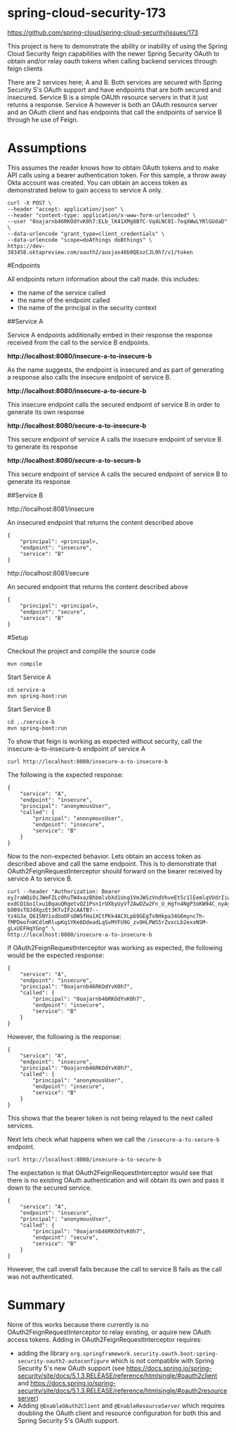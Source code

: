 # spring-cloud-security-173
https://github.com/spring-cloud/spring-cloud-security/issues/173

This project is here to demonstrate the ability or inability of using the Spring Cloud Security feign capabilities with the newer Spring Security OAuth to obtain and/or relay oauth tokens when calling backend services through feign clients

There are 2 services here; A and B. Both services are secured with Spring Security 5's OAuth support and have endpoints that are both secured and insecured. Service B is a simple OAUth resource servers in that it just returns a response. Service A however is both an OAuth resource server and an OAuth client and has endpoints that call the endpoints of service B through he use of Feign.

# Assumptions

This assumes the reader knows how to obtain OAuth tokens and to make API calls using a bearer authentication token. For this sample, a throw away Okta account was created. You can obtain an access token as demonstrated below to gain access to service A only.

```
curl -X POST \
--header "accept: application/json" \
--header "content-type: application/x-www-form-urlencoded" \
--user "0oajarnb46RKOdYvK0h7:ELb_lK41XMg8BfC-Vq4LNC0I-7eqXWwLYRlGUdaD" \
--data-urlencode "grant_type=client_credentials" \
--data-urlencode "scope=doAthings doBthings" \
https://dev-383458.oktapreview.com/oauth2/ausjas48b0QEozCJL0h7/v1/token
```

#Endpoints

All endpoints return information about the call made. this includes:
* the name of the service called
* the name of the endpoint called
* the name of the principal in the security context

##Service A

Service A endpoints additionally embed in their response the response received from the call to the service B endpoints.

**http://localhost:8080/insecure-a-to-insecure-b**

As the name suggests, the endpoint is insecured and as part of generating a response also calls the insecure endpoint of service B.

**http://localhost:8080/insecure-a-to-secure-b**

This insecure endpoint calls the secured endpoint of service B in order to generate its own response

**http://localhost:8080/secure-a-to-insecure-b**

This secure endpoint of service A calls the insecure endpoint of service B to generate its response

**http://localhost:8080/secure-a-to-secure-b**

This secure endpoint of service A calls the secured endpoint of service B to generate its response

##Service B

http://localhost:8081/insecure

An insecured endpoint that returns the content described above

```
{
    "principal": <principal>,
    "endpoint": "insecure",
    "service": "B"
}
```

http://localhost:8081/secure

An secured endpoint that returns the content described above

```
{
    "principal": <principal>,
    "endpoint": "secure",
    "service": "B"
}
```

#Setup

Checkout the project and complile the source code

```
mvn compile
```

Start Service A

```
cd service-a
mvn spring-boot:run
```

Start Service B

```
cd ../service-b
mvn spring-boot:run
```

To show that feign is working as expected without security, call the insecure-a-to-insecure-b endpoint of service A

```
curl http://localhost:8080/insecure-a-to-insecure-b
```

The following is the expected response:

```
{
    "service": "A",
    "endpoint": "insecure",
    "principal": "anonymousUser",
    "called": {
        "principal": "anonymousUser",
        "endpoint": "insecure",
        "service": "B"
    }
}
```

Now to the non-expected behavior. Lets obtain an access token as described above and call the same endpoint. This is to demonstrate that OAuth2FeignRequestInterceptor should forward on the bearer received by service A to service B.

```
curl --header "Authorization: Bearer eyJraWQiOiJWeFZLc0huTW4xazBhbmlvbXd1Ung1VmJWSzVndVhveEt5c1lEemlqVUdrIiwiYWxnIjoiUlMyNTYifQ.eyJ2ZXIiOjEsImp0aSI6IkFULi05d29oNC15dWptNW1JazVnQkxNdkNqdndHdTZiMDBQZHFKTEpYcHFyVlEiLCJpc3MiOiJodHRwczovL2Rldi0zODM0NTgub2t0YXByZXZpZXcuY29tL29hdXRoMi9hdXNqYXM0OGIwUUVvekNKTDBoNyIsImF1ZCI6ImFwaTovL3NwcmluZy1jbG91ZC1zZWN1cml0eS0xNzMiLCJpYXQiOjE1NTAyMDcxNDEsImV4cCI6MTU1MDIxMDc0MSwiY2lkIjoiMG9hamFybmI0NlJLT2RZdkswaDciLCJzY3AiOlsiZG9BdGhpbmdzIl0sInN1YiI6IjBvYWphcm5iNDZSS09kWXZLMGg3In0.Gsolljhm0k4kmno3ZuPmJeh1sQvCuq73lVXI56KalBzoERCqA68Htp26BkNhoGw0r8hL-exdCQ1bo1lxu1BqauQRgetvQ21Psn1rUXbyUyVfZAwDZw2Fn_U_Hgfn4NgP3oKW94C_nyAyfYmb0mOyVpUKI6j24LwB7Chbfqe4fwV_8-bO09sTOJdXgzEt3KTvIF2cAATB7--Yz4G3a_Q615NYixdUoOFsDWSfHa1XCtPKk4ACXLp69GEgTv0Hkpa34G6mync7h-fMPDeofnHCdlmRlupKq1YKe6DdeadLqSvMYFU9G_zvOHLPWS5rZvxcLb2exxNSM-gLxUEFHqYGng" \
http://localhost:8080/insecure-a-to-insecure-b
```

If OAuth2FeignRequestInterceptor was working as expected, the following would be the expected response:

```
{
    "service": "A",
    "endpoint": "insecure",
    "principal": "0oajarnb46RKOdYvK0h7",
    "called": {
        "principal": "0oajarnb46RKOdYvK0h7",
        "endpoint": "insecure",
        "service": "B"
    }
}
```

However, the following is the response:

```
{
    "service": "A",
    "endpoint": "insecure",
    "principal": "0oajarnb46RKOdYvK0h7",
    "called": {
        "principal": "anonymousUser",
        "endpoint": "insecure",
        "service": "B"
    }
}
```

This shows that the bearer token is not being relayed to the next called services.

Next lets check what happens when we call the `/insecure-a-to-secure-b` endpoint.

```
curl http://localhost:8080/insecure-a-to-secure-b
```

The expectation is that OAuth2FeignRequestInterceptor would see that there is no existing OAuth authentication and will obtain its own and pass it down to the secured service.

```
{
    "service": "A",
    "endpoint": "insecure",
    "principal": "anonymousUser",
    "called": {
        "principal": "0oajarnb46RKOdYvK0h7",
        "endpoint": "secure",
        "service": "B"
    }
}
```

However, the call overall fails because the call to service B fails as the call was not authenticated.

# Summary

None of this works because there currently is no OAuth2FeignRequestInterceptor to relay existing, or aquire new OAuth access tokens. Adding in OAuth2FeignRequestInterceptor requires:
* adding the library `org.springframework.security.oauth.boot:spring-security-oauth2-autoconfigure` which is not compatible with Spring Security 5's new OAuth support (see https://docs.spring.io/spring-security/site/docs/5.1.3.RELEASE/reference/htmlsingle/#oauth2client and https://docs.spring.io/spring-security/site/docs/5.1.3.RELEASE/reference/htmlsingle/#oauth2resourceserver)
* Adding `@EnableOAuth2Client` and `@EnableResourceServer` which requires doubling the OAuth client and resource configuration for both this and Spring Security 5's OAuth support.
